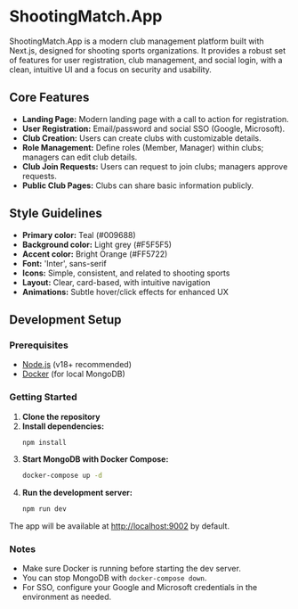 # ShootingMatch.App

ShootingMatch.App is a modern club management platform built with Next.js, designed for shooting sports organizations. It provides a robust set of features for user registration, club management, and social login, with a clean, intuitive UI and a focus on security and usability.

## Core Features

- **Landing Page:** Modern landing page with a call to action for registration.
- **User Registration:** Email/password and social SSO (Google, Microsoft).
- **Club Creation:** Users can create clubs with customizable details.
- **Role Management:** Define roles (Member, Manager) within clubs; managers can edit club details.
- **Club Join Requests:** Users can request to join clubs; managers approve requests.
- **Public Club Pages:** Clubs can share basic information publicly.

## Style Guidelines

- **Primary color:** Teal (#009688)
- **Background color:** Light grey (#F5F5F5)
- **Accent color:** Bright Orange (#FF5722)
- **Font:** 'Inter', sans-serif
- **Icons:** Simple, consistent, and related to shooting sports
- **Layout:** Clear, card-based, with intuitive navigation
- **Animations:** Subtle hover/click effects for enhanced UX

## Development Setup

### Prerequisites

- [Node.js](https://nodejs.org/) (v18+ recommended)
- [Docker](https://www.docker.com/) (for local MongoDB)

### Getting Started

1. **Clone the repository**
2. **Install dependencies:**
	```sh
	npm install
	```
3. **Start MongoDB with Docker Compose:**
	```sh
	docker-compose up -d
	```
4. **Run the development server:**
	```sh
	npm run dev
	```

The app will be available at [http://localhost:9002](http://localhost:9002) by default.

### Notes

- Make sure Docker is running before starting the dev server.
- You can stop MongoDB with `docker-compose down`.
- For SSO, configure your Google and Microsoft credentials in the environment as needed.

